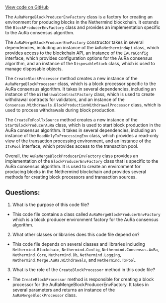 [View code on GitHub](https://github.com/NethermindEth/nethermind/src/Nethermind/Nethermind.Merge.AuRa/AuRaMergeBlockProducerEnvFactory.cs)

The `AuRaMergeBlockProducerEnvFactory` class is a factory for creating an environment for producing blocks in the Nethermind blockchain. It extends the `BlockProducerEnvFactory` class and provides an implementation specific to the AuRa consensus algorithm. 

The `AuRaMergeBlockProducerEnvFactory` constructor takes in several dependencies, including an instance of the `AuRaNethermindApi` class, which provides access to the blockchain API, an instance of the `IAuraConfig` interface, which provides configuration options for the AuRa consensus algorithm, and an instance of the `DisposableStack` class, which is used to manage disposable objects. 

The `CreateBlockProcessor` method creates a new instance of the `AuRaMergeBlockProcessor` class, which is a block processor specific to the AuRa consensus algorithm. It takes in several dependencies, including an instance of the `WithdrawalContractFactory` class, which is used to create withdrawal contracts for validators, and an instance of the `Consensus.Withdrawals.BlockProductionWithdrawalProcessor` class, which is used to process withdrawals during block production. 

The `CreateTxPoolTxSource` method creates a new instance of the `StartBlockProducerAuRa` class, which is used to start block production in the AuRa consensus algorithm. It takes in several dependencies, including an instance of the `ReadOnlyTxProcessingEnv` class, which provides a read-only view of the transaction processing environment, and an instance of the `ITxPool` interface, which provides access to the transaction pool. 

Overall, the `AuRaMergeBlockProducerEnvFactory` class provides an implementation of the `BlockProducerEnvFactory` class that is specific to the AuRa consensus algorithm. It is used to create an environment for producing blocks in the Nethermind blockchain and provides several methods for creating block processors and transaction sources.
## Questions: 
 1. What is the purpose of this code file?
- This code file contains a class called `AuRaMergeBlockProducerEnvFactory` which is a block producer environment factory for the AuRa consensus algorithm.

2. What other classes or libraries does this code file depend on?
- This code file depends on several classes and libraries including `Nethermind.Blockchain`, `Nethermind.Config`, `Nethermind.Consensus.AuRa`, `Nethermind.Core`, `Nethermind.Db`, `Nethermind.Logging`, `Nethermind.Merge.AuRa.Withdrawals`, and `Nethermind.TxPool`.

3. What is the role of the `CreateBlockProcessor` method in this code file?
- The `CreateBlockProcessor` method is responsible for creating a block processor for the AuRaMergeBlockProducerEnvFactory. It takes in several parameters and returns an instance of the `AuRaMergeBlockProcessor` class.